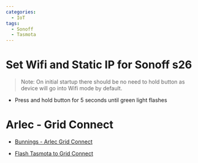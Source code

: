 ```yaml
---
categories:
  - IoT
tags:
  - Sonoff
  - Tasmota
---
```


# Set Wifi and Static IP for Sonoff s26

> Note: On initial startup there should be no need to hold button as device will go into Wifi mode by default.

* Press and hold button for 5 seconds until green light flashes


# Arlec - Grid Connect

* [Bunnings - Arlec Grid Connect](https://www.bunnings.co.nz/arlec-grid-connect-smart-plug-in-socket_p0135440)

* [Flash Tasmota to Grid Connect](https://blog.ardill.com/2021/03/how-to-flash-tasmota-onto-arlec-grid.html)
